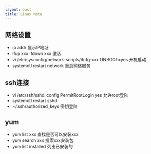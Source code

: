 ```yaml
---
layout: post
title: Linux Note
---
```


## 网络设置
- ip addr 显示IP地址
- ifup xxx ifdown xxx 激活
- vi /etc/sysconfig/network-scripts/ifcfg-xxx ONBOOT=yes 开机启动
- systemctl restart network 重启网络服务

## ssh连接
- vi /etc/ssh/sshd_config PermitRootLogin yes 允许root登陆
- systemctl restart sshd
- ~/.ssh/authorized_keys 密钥登陆

## yum
- yum list xxx 查找是否可以安装xxx
- yum search xxx 搜索xxx安装包
- yum list installed 列出已安装的